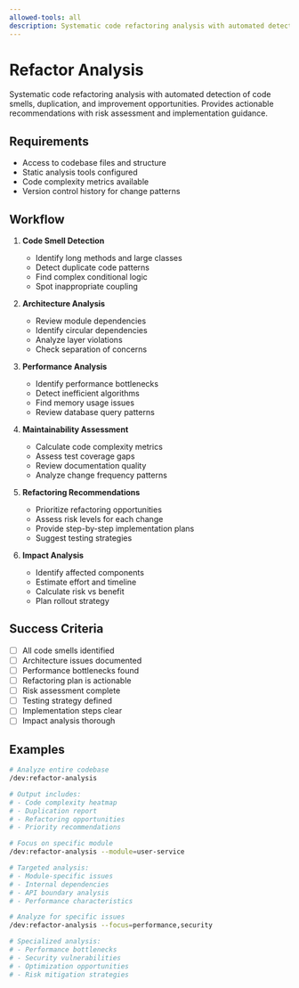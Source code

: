 ```yaml
---
allowed-tools: all
description: Systematic code refactoring analysis with automated detection of code smells, duplication, and improvement opportunities
---
```


# Refactor Analysis

Systematic code refactoring analysis with automated detection of code smells, duplication, and improvement opportunities. Provides actionable recommendations with risk assessment and implementation guidance.

## Requirements

- Access to codebase files and structure
- Static analysis tools configured
- Code complexity metrics available
- Version control history for change patterns

## Workflow

1. **Code Smell Detection**

   - Identify long methods and large classes
   - Detect duplicate code patterns
   - Find complex conditional logic
   - Spot inappropriate coupling

2. **Architecture Analysis**

   - Review module dependencies
   - Identify circular dependencies
   - Analyze layer violations
   - Check separation of concerns

3. **Performance Analysis**

   - Identify performance bottlenecks
   - Detect inefficient algorithms
   - Find memory usage issues
   - Review database query patterns

4. **Maintainability Assessment**

   - Calculate code complexity metrics
   - Assess test coverage gaps
   - Review documentation quality
   - Analyze change frequency patterns

5. **Refactoring Recommendations**

   - Prioritize refactoring opportunities
   - Assess risk levels for each change
   - Provide step-by-step implementation plans
   - Suggest testing strategies

6. **Impact Analysis**
   - Identify affected components
   - Estimate effort and timeline
   - Calculate risk vs benefit
   - Plan rollout strategy

## Success Criteria

- [ ] All code smells identified
- [ ] Architecture issues documented
- [ ] Performance bottlenecks found
- [ ] Refactoring plan is actionable
- [ ] Risk assessment complete
- [ ] Testing strategy defined
- [ ] Implementation steps clear
- [ ] Impact analysis thorough

## Examples

```bash
# Analyze entire codebase
/dev:refactor-analysis

# Output includes:
# - Code complexity heatmap
# - Duplication report
# - Refactoring opportunities
# - Priority recommendations
```

```bash
# Focus on specific module
/dev:refactor-analysis --module=user-service

# Targeted analysis:
# - Module-specific issues
# - Internal dependencies
# - API boundary analysis
# - Performance characteristics
```

```bash
# Analyze for specific issues
/dev:refactor-analysis --focus=performance,security

# Specialized analysis:
# - Performance bottlenecks
# - Security vulnerabilities
# - Optimization opportunities
# - Risk mitigation strategies
```
